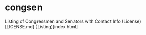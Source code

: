 # congsen
Listing of Congressmen and Senators with Contact Info
(License)[LICENSE.md]
(Listing)[index.html]
